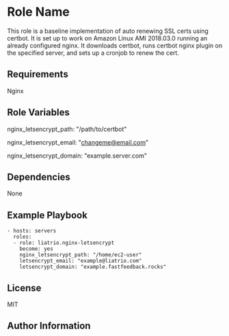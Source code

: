 Role Name
=========

This role is a baseline implementation of auto renewing SSL certs using certbot. It is set up to work on Amazon Linux AMI 2018.03.0 running an already configured nginx. It downloads certbot, runs certbot nginx plugin on the specified server, and sets up a cronjob to renew the cert.

Requirements
------------

Nginx

Role Variables
--------------

nginx\_letsencrypt\_path: "/path/to/certbot"

nginx\_letsencrypt\_email: "changeme@email.com"

nginx\_letsencrypt\_domain: "example.server.com"

Dependencies
------------

None

Example Playbook
----------------

    - hosts: servers
      roles:
      - role: liatrio.nginx-letsencrypt
        become: yes
        nginx_letsencrypt_path: "/home/ec2-user"
        letsencrypt_email: "example@liatrio.com"
        letsencrypt_domain: "example.fastfeedback.rocks"

License
-------

MIT

Author Information
------------------

